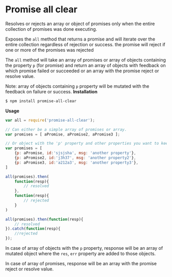 Promise all clear
===============


Resolves or rejects an array or object of promises only when the entire collection of promises was done executing.

Exposes the `all` method that returns a promise and will iterate over the entire collection regardless of rejection or success.
the promise will reject if one or more of the promises was rejected

The `all` method will take an array of promises or array of objects containing the property `p` (for promise)
and return an array of objects with feedback on which promise failed or succeeded or an array with the promise reject or resolve value.

Note: array of objects containing `p` property will be mutated with the feedback on failure or success.
<strong>Installation </strong>
```bash
$ npm install promise-all-clear
```


<strong>Usage </strong>
```javascript
var all = require('promise-all-clear');

// Can either be a simple array of promises or array.
var promises = [ aPromise, aPromise2, aPromise3 ];

// Or object with the 'p' property and other properties you want to keep track of
var promises = [
    {p: aPromise, id:'sjsjsha', msg: 'another property'},
    {p: aPromise2, id:'j3h37', msg: 'another property2'},
    {p: aPromise3, id:'a212a3', msg: 'another property3'},
]

all(promises).then(
    function(resp){
        // resolved
    },
    function(resp){
        // rejected
    }
)

all(promises).then(function(resp){
    // resolved
}).catch(function(resp){
    //rejected
});
```

In case of array of objects with the `p` property, response will be an array of mutated object where the `res`, `err`
property are added to those objects.

In case of array of promises, response will be an array with the promise reject or resolve value.
